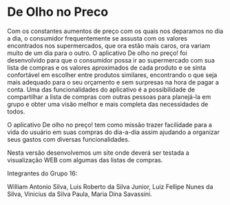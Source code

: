 # De Olho no Preco

Com os constantes aumentos de preço com os quais nos deparamos no dia a dia, o consumidor frequentemente se assusta com os valores encontrados nos supermercados, que ora estão mais caros, ora variam muito de um dia para o outro.
O aplicativo De olho no preço! foi desenvolvido para que o consumidor possa ir ao supermercado com sua lista de compras e os valores aproximados de cada produto e se sinta confortável em escolher entre produtos similares, encontrando o que seja mais adequado para o seu orçamento e sem surpresas na hora de pagar a conta.
Uma das funcionalidades do aplicativo é a possibilidade de compartilhar a lista de compras com outras pessoas para planejá-la em grupo e obter uma visão melhor e mais completa das necessidades de todos.

O aplicativo De olho no preço! tem como missão trazer facilidade para a vida do usuário
em suas compras do dia-a-dia assim ajudando a organizar seus gastos com diversas funcionalidades.

Nesta versão desenvolvemos um site onde deverá ser testada a visualização WEB com algumas das listas de compras.

Integrantes do Grupo 16:

William Antonio Silva, Luis Roberto da Silva Junior, Luiz Fellipe Nunes da Silva, Vinicius da Silva Paula, Maria Dina Savassini.

